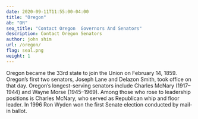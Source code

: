 ```yaml
---
date: 2020-09-11T11:55:00-04:00
title: "Oregon"
ab: "OR"
seo_title: "Contact Oregon  Governors And Senators"
description: Contact Oregon Senators
author: john shim
url: /oregon/
flag: seal.png
weight: 1
---
```


Oregon became the 33rd state to join the Union on February 14, 1859. Oregon’s first two senators, Joseph Lane and Delazon Smith, took office on that day. Oregon’s longest-serving senators include Charles McNary (1917–1944) and Wayne Morse (1945–1969). Among those who rose to leadership positions is Charles McNary, who served as Republican whip and floor leader. In 1996 Ron Wyden won the first Senate election conducted by mail-in ballot.